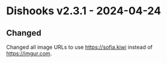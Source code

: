 ﻿# Dishooks v2.3.1 - 2024-04-24

## Changed

Changed all image URLs to use https://sofia.kiwi instead of https://imgur.com. 
